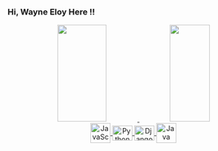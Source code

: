### Hi, Wayne Eloy Here !!

<div align="center">  
   <a href="https://github.com/EloyWayne">
  <img width="44%" height="195px" src="https://github-readme-stats.vercel.app/api?username=EloyWayne&show_icons=true&count_private=true&theme=dark" /> 
  <img width="40%" height="195px" src="https://github-readme-stats.vercel.app/api/top-langs/?username=EloyWayne&layout=compact&hide_border=true&theme=dark" />
</div> 

<div align="center">
 <img align="center" alt="JavaScript" height="40" src="https://cdn.jsdelivr.net/gh/devicons/devicon/icons/javascript/javascript-plain.svg" />
 <img align="center" alt="Python" height="30" width="40" src="https://cdn.jsdelivr.net/gh/devicons/devicon/icons/python/python-original.svg" />
 <img align="center" alt="Django" height="30" width="40" src="https://cdn.jsdelivr.net/gh/devicons/devicon/icons/django/django-plain.svg" >
 <img align="center" alt="Java" height="40" width="40" src="https://cdn.jsdelivr.net/gh/devicons/devicon/icons/java/java-original.svg" />        
</div>         

##

